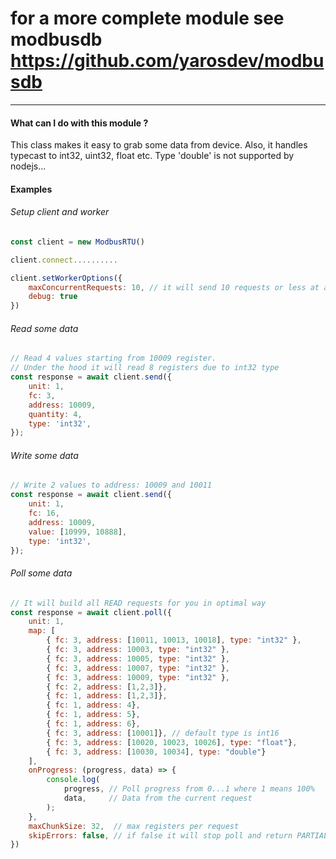 # for a more complete module see modbusdb https://github.com/yarosdev/modbusdb

------------

#### What can I do with this module ?

This class makes it easy to grab some data from device.
Also, it handles typecast to int32, uint32, float etc.
Type 'double' is not supported by nodejs...

#### Examples

###### Setup client and worker
```` javascript
const client = new ModbusRTU()

client.connect..........

client.setWorkerOptions({
    maxConcurrentRequests: 10, // it will send 10 requests or less at a time if any
    debug: true
})
````
###### Read some data
``` javascript
// Read 4 values starting from 10009 register. 
// Under the hood it will read 8 registers due to int32 type
const response = await client.send({
    unit: 1,
    fc: 3,
    address: 10009,
    quantity: 4,
    type: 'int32',
});
````
###### Write some data
``` javascript
// Write 2 values to address: 10009 and 10011
const response = await client.send({
    unit: 1,
    fc: 16,
    address: 10009,
    value: [10999, 10888],
    type: 'int32',
});
````
###### Poll some data
``` javascript
// It will build all READ requests for you in optimal way
const response = await client.poll({
    unit: 1,
    map: [
        { fc: 3, address: [10011, 10013, 10018], type: "int32" },
        { fc: 3, address: 10003, type: "int32" },
        { fc: 3, address: 10005, type: "int32" },
        { fc: 3, address: 10007, type: "int32" },
        { fc: 3, address: 10009, type: "int32" },
        { fc: 2, address: [1,2,3]},
        { fc: 1, address: [1,2,3]},
        { fc: 1, address: 4},
        { fc: 1, address: 5},
        { fc: 1, address: 6},
        { fc: 3, address: [10001]}, // default type is int16
        { fc: 3, address: [10020, 10023, 10026], type: "float"},
        { fc: 3, address: [10030, 10034], type: "double"}
    ],
    onProgress: (progress, data) => {
        console.log(
            progress, // Poll progress from 0...1 where 1 means 100%
            data,     // Data from the current request
        );
    },
    maxChunkSize: 32,  // max registers per request
    skipErrors: false, // if false it will stop poll and return PARTIAL result
})
```
